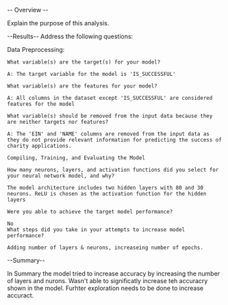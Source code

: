-- Overview --

 Explain the purpose of this analysis.


--Results--
Address the following questions:

Data Preprocessing:

    What variable(s) are the target(s) for your model?

    A: The target variable for the model is 'IS_SUCCESSFUL'

    What variable(s) are the features for your model?

    A: All columns in the dataset except 'IS_SUCCESSFUL' are considered features for the model

    What variable(s) should be removed from the input data because they are neither targets nor features?

    A: The 'EIN' and 'NAME' columns are removed from the input data as they do not provide relevant information for predicting the success of charity applications.

    Compiling, Training, and Evaluating the Model

    How many neurons, layers, and activation functions did you select for your neural network model, and why?

    The model architecture includes two hidden layers with 80 and 30 neurons. ReLU is chosen as the activation function for the hidden layers

    Were you able to achieve the target model performance?

    No
    What steps did you take in your attempts to increase model performance?

    Adding number of layers & neurons, increaseing number of epochs. 

--Summary--
    
In Summary the model tried to increase accuracy by increasing the number of layers and nurons. Wasn't able to significatly increase teh accuracry shown in the model. Furhter exploration  needs to be done to increase accuract. 